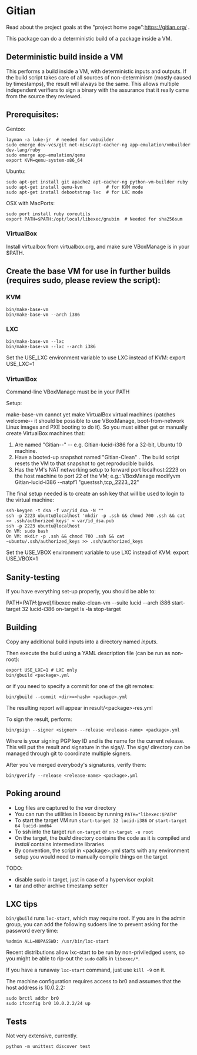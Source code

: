 # Gitian

Read about the project goals at the "project home page":https://gitian.org/ .

This package can do a deterministic build of a package inside a VM.

## Deterministic build inside a VM

This performs a build inside a VM, with deterministic inputs and outputs.  If the build script takes care of all sources of non-determinism (mostly caused by timestamps), the result will always be the same.  This allows multiple independent verifiers to sign a binary with the assurance that it really came from the source they reviewed.

## Prerequisites:

Gentoo:

    layman -a luke-jr  # needed for vmbuilder
    sudo emerge dev-vcs/git net-misc/apt-cacher-ng app-emulation/vmbuilder dev-lang/ruby
    sudo emerge app-emulation/qemu
    export KVM=qemu-system-x86_64

Ubuntu:

    sudo apt-get install git apache2 apt-cacher-ng python-vm-builder ruby
    sudo apt-get install qemu-kvm         # for KVM mode
    sudo apt-get install debootstrap lxc  # for LXC mode

OSX with MacPorts:

    sudo port install ruby coreutils
    export PATH=$PATH:/opt/local/libexec/gnubin  # Needed for sha256sum

### VirtualBox

Install virtualbox from virtualbox.org, and make sure VBoxManage is in your $PATH.

## Create the base VM for use in further builds (requires sudo, please review the script):

### KVM

    bin/make-base-vm
    bin/make-base-vm --arch i386

### LXC

    bin/make-base-vm --lxc
    bin/make-base-vm --lxc --arch i386

Set the USE_LXC environment variable to use LXC instead of KVM:
    export USE_LXC=1

### VirtualBox

Command-line VBoxManage must be in your PATH

Setup:

make-base-vm cannot yet make VirtualBox virtual machines (patches welcome-- it should be possible to use VBoxManage, boot-from-network Linux images and PXE booting to do it). So you must either get or manually create VirtualBox machines that:

1. Are named "Gitian-<suite>-<arch>" -- e.g. Gitian-lucid-i386 for a 32-bit, Ubuntu 10 machine.
2. Have a booted-up snapshot named "Gitian-Clean" .  The build script resets the VM to that snapshot to get reproducible builds.
3. Has the VM's NAT networking setup to forward port localhost:2223 on the host machine to port 22 of the VM; e.g.:
    VBoxManage modifyvm Gitian-lucid-i386 --natpf1 "guestssh,tcp,,2223,,22"

The final setup needed is to create an ssh key that will be used to login to the virtual machine:

    ssh-keygen -t dsa -f var/id_dsa -N ""
    ssh -p 2223 ubuntu@localhost 'mkdir -p .ssh && chmod 700 .ssh && cat >> .ssh/authorized_keys' < var/id_dsa.pub
    ssh -p 2223 ubuntu@localhost
    On VM: sudo bash
    On VM: mkdir -p .ssh && chmod 700 .ssh && cat ~ubuntu/.ssh/authorized_keys >> .ssh/authorized_keys

Set the USE_VBOX environment variable to use LXC instead of KVM:
    export USE_VBOX=1

## Sanity-testing

If you have everything set-up properly, you should be able to:

PATH=$PATH:$(pwd)/libexec
make-clean-vm --suite lucid --arch i386
start-target 32 lucid-i386
on-target ls -la
stop-target

## Building

Copy any additional build inputs into a directory named _inputs_.

Then execute the build using a YAML description file (can be run as non-root):

    export USE_LXC=1 # LXC only
    bin/gbuild <package>.yml

or if you need to specify a commit for one of the git remotes:

    bin/gbuild --commit <dir>=<hash> <package>.yml

The resulting report will appear in result/\<package\>-res.yml

To sign the result, perform:

    bin/gsign --signer <signer> --release <release-name> <package>.yml

Where <signer> is your signing PGP key ID and <release-name> is the name for the current release.  This will put the result and signature in the sigs/<package>/<release-name>.  The sigs/<package> directory can be managed through git to coordinate multiple signers.

After you've merged everybody's signatures, verify them:

    bin/gverify --release <release-name> <package>.yml


## Poking around

* Log files are captured to the _var_ directory
* You can run the utilities in libexec by running `PATH="libexec:$PATH"`
* To start the target VM run `start-target 32 lucid-i386` or `start-target 64 lucid-amd64`
* To ssh into the target run `on-target` or `on-target -u root`
* On the target, the _build_ directory contains the code as it is compiled and _install_ contains intermediate libraries
* By convention, the script in \<package\>.yml starts with any environment setup you would need to manually compile things on the target

TODO:
- disable sudo in target, just in case of a hypervisor exploit
- tar and other archive timestamp setter

## LXC tips

`bin/gbuild` runs `lxc-start`, which may require root.  If you are in the admin group, you can add the following sudoers line to prevent asking for the password every time:

    %admin ALL=NOPASSWD: /usr/bin/lxc-start

Recent distributions allow lxc-start to be run by non-priviledged users, so you might be able to rip-out the `sudo` calls in `libexec/*`.

If you have a runaway `lxc-start` command, just use `kill -9` on it.

The machine configuration requires access to br0 and assumes that the host address is 10.0.2.2:

    sudo brctl addbr br0
    sudo ifconfig br0 10.0.2.2/24 up

## Tests

Not very extensive, currently.

`python -m unittest discover test`
